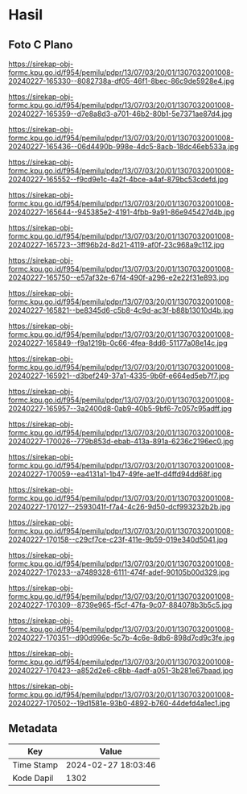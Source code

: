 # Hasil

## Foto C Plano

https://sirekap-obj-formc.kpu.go.id/f954/pemilu/pdpr/13/07/03/20/01/1307032001008-20240227-165330--8082738a-df05-46f1-8bec-86c9de5928e4.jpg

https://sirekap-obj-formc.kpu.go.id/f954/pemilu/pdpr/13/07/03/20/01/1307032001008-20240227-165359--d7e8a8d3-a701-46b2-80b1-5e7371ae87d4.jpg

https://sirekap-obj-formc.kpu.go.id/f954/pemilu/pdpr/13/07/03/20/01/1307032001008-20240227-165436--06d4490b-998e-4dc5-8acb-18dc46eb533a.jpg

https://sirekap-obj-formc.kpu.go.id/f954/pemilu/pdpr/13/07/03/20/01/1307032001008-20240227-165552--f9cd9e1c-4a2f-4bce-a4af-879bc53cdefd.jpg

https://sirekap-obj-formc.kpu.go.id/f954/pemilu/pdpr/13/07/03/20/01/1307032001008-20240227-165644--945385e2-4191-4fbb-9a91-86e945427d4b.jpg

https://sirekap-obj-formc.kpu.go.id/f954/pemilu/pdpr/13/07/03/20/01/1307032001008-20240227-165723--3ff96b2d-8d21-4119-af0f-23c968a9c112.jpg

https://sirekap-obj-formc.kpu.go.id/f954/pemilu/pdpr/13/07/03/20/01/1307032001008-20240227-165750--e57af32e-67f4-490f-a296-e2e22f31e893.jpg

https://sirekap-obj-formc.kpu.go.id/f954/pemilu/pdpr/13/07/03/20/01/1307032001008-20240227-165821--be8345d6-c5b8-4c9d-ac3f-b88b13010d4b.jpg

https://sirekap-obj-formc.kpu.go.id/f954/pemilu/pdpr/13/07/03/20/01/1307032001008-20240227-165849--f9a1219b-0c66-4fea-8dd6-51177a08e14c.jpg

https://sirekap-obj-formc.kpu.go.id/f954/pemilu/pdpr/13/07/03/20/01/1307032001008-20240227-165921--d3bef249-37a1-4335-9b6f-e664ed5eb7f7.jpg

https://sirekap-obj-formc.kpu.go.id/f954/pemilu/pdpr/13/07/03/20/01/1307032001008-20240227-165957--3a2400d8-0ab9-40b5-9bf6-7c057c95adff.jpg

https://sirekap-obj-formc.kpu.go.id/f954/pemilu/pdpr/13/07/03/20/01/1307032001008-20240227-170026--779b853d-ebab-413a-891a-6236c2196ec0.jpg

https://sirekap-obj-formc.kpu.go.id/f954/pemilu/pdpr/13/07/03/20/01/1307032001008-20240227-170059--ea4131a1-1b47-49fe-ae1f-d4ffd94dd68f.jpg

https://sirekap-obj-formc.kpu.go.id/f954/pemilu/pdpr/13/07/03/20/01/1307032001008-20240227-170127--2593041f-f7a4-4c26-9d50-dcf993232b2b.jpg

https://sirekap-obj-formc.kpu.go.id/f954/pemilu/pdpr/13/07/03/20/01/1307032001008-20240227-170158--c29cf7ce-c23f-411e-9b59-019e340d5041.jpg

https://sirekap-obj-formc.kpu.go.id/f954/pemilu/pdpr/13/07/03/20/01/1307032001008-20240227-170233--a7489328-6111-474f-adef-90105b00d329.jpg

https://sirekap-obj-formc.kpu.go.id/f954/pemilu/pdpr/13/07/03/20/01/1307032001008-20240227-170309--8739e965-f5cf-47fa-9c07-884078b3b5c5.jpg

https://sirekap-obj-formc.kpu.go.id/f954/pemilu/pdpr/13/07/03/20/01/1307032001008-20240227-170351--d90d996e-5c7b-4c6e-8db6-898d7cd9c3fe.jpg

https://sirekap-obj-formc.kpu.go.id/f954/pemilu/pdpr/13/07/03/20/01/1307032001008-20240227-170423--a852d2e6-c8bb-4adf-a051-3b281e67baad.jpg

https://sirekap-obj-formc.kpu.go.id/f954/pemilu/pdpr/13/07/03/20/01/1307032001008-20240227-170502--19d1581e-93b0-4892-b760-44defd4a1ec1.jpg


## Metadata

| Key        | Value               |
| ---------- | ------------------- |
| Time Stamp | 2024-02-27 18:03:46 |
| Kode Dapil | 1302                |



